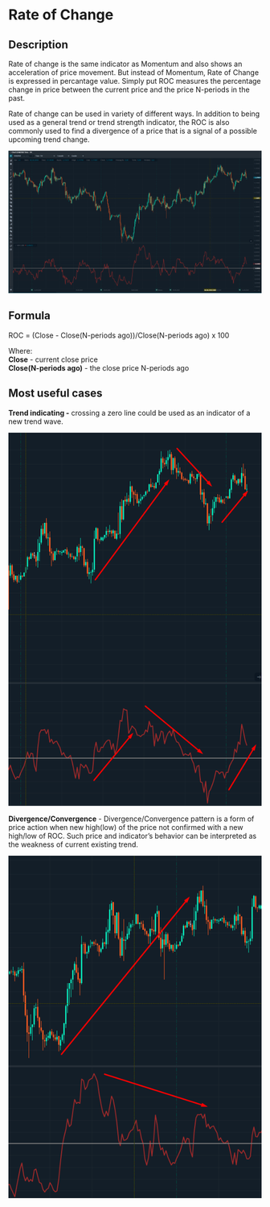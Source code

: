 # Rate of Change

## Description <a id="description"></a>

Rate of change is the same indicator as Momentum and also shows an acceleration of price movement. But instead of Momentum, Rate of Change is expressed in percantage value. Simply put ROC measures the percentage change in price between the current price and the price N-periods in the past.

Rate of change can be used in variety of different ways. In addition to being used as a general trend or trend strength indicator, the ROC is also commonly used to find a divergence of a price that is a signal of a possible upcoming trend change.

![](../../../../.gitbook/assets/image%20%2826%29.png)

## Formula <a id="formula"></a>

ROC = \(Close - Close\(N-periods ago\)\)/Close\(N-periods ago\) x 100

Where:  
**Close** - current close price  
**Close\(N-periods ago\)** - the close price N-periods ago

## Most useful cases

**Trend indicating -** crossing a zero line could be used as an indicator of a new trend wave.

![](../../../../.gitbook/assets/image%20%2843%29.png)

**Divergence/Convergence** - Divergence/Convergence pattern is a form of price action when new high\(low\) of the price not confirmed with a new high/low of ROC. Such price and indicator’s behavior can be interpreted as the weakness of current existing trend.

![](../../../../.gitbook/assets/image%20%2836%29.png)

